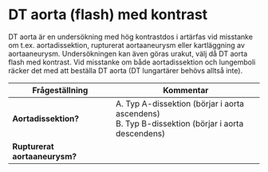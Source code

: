 # DT aorta (flash) med kontrast

DT aorta är en undersökning med hög kontrastdos i artärfas vid misstanke om t.ex. aortadissektion, rupturerat aortaaneurysm eller kartläggning av aortaaneurysm. Undersökningen kan även göras urakut, välj då DT aorta flash med kontrast. Vid misstanke om både aortadissektion och lungemboli räcker det med att beställa DT aorta (DT lungartärer behövs alltså inte). 


| Frågeställning       | Kommentar           |
| ------------- |-------------| 
| <b>Aortadissektion?</b> | A. Typ A-dissektion (börjar i aorta ascendens)<br>B. Typ B-dissektion (börjar i aorta descendens)|
| <b>Rupturerat aortaaneurysm?</b> | |